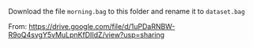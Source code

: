 Download the file `morning.bag` to this folder and rename it to `dataset.bag`

From: https://drive.google.com/file/d/1uPDaRNBW-R9oQ4svgY5vMuLpnKfDIIdZ/view?usp=sharing
